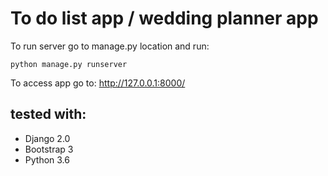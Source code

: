 #  To do list app / wedding planner app

To run server go to manage.py location and run:

```
python manage.py runserver
```

To access app go to: http://127.0.0.1:8000/

## tested with:
* Django 2.0
* Bootstrap 3
* Python 3.6
